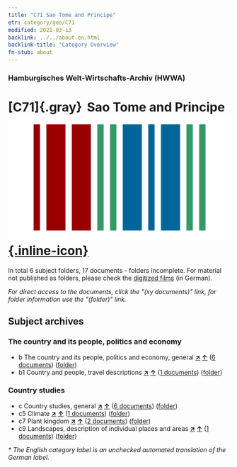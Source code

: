 ```yaml
---
title: "C71 Sao Tome and Principe"
etr: category/geo/C71
modified: 2021-03-13
backlink: ../../about.en.html
backlink-title: "Category Overview"
fn-stub: about
---
```


### Hamburgisches Welt-Wirtschafts-Archiv (HWWA)
# [C71]{.gray}&#8201; Sao Tome and Principe&#160; [![Wikidata item](/images/Wikidata-logo.svg){.inline-icon}](http://www.wikidata.org/entity/Q1039)





In total 6 subject folders, 17 documents - folders incomplete.
For material not published as folders, please check the [digitized films](/film/h1_sh) (in German).

_For direct access to the documents, click the "(xy documents)" link, for folder information use the "(folder)" link._

## Subject archives



### The country and its people, politics and economy

- b The country and its people, politics and economy, general [**&nearr;**](../../../subject/i/144196/about.en.html "The country and its people, politics and economy, general (all over the world)") [**&uarr;**](../../../subject/about.en.html#b "Subject category system") (<a href="https://pm20.zbw.eu/dfgview/sh/141413,144196" title="about: Sao Tome and Principe : The country and its people, politics and economy, general" target="_blank">6 documents</a>) ([folder](../../../../folder/sh/1414xx/141413/1441xx/144196/about.en.html))
- b1 Country and people, travel descriptions [**&nearr;**](../../../subject/i/144197/about.en.html "Country and people, travel descriptions (all over the world)") [**&uarr;**](../../../subject/about.en.html#b1 "Subject category system") (<a href="https://pm20.zbw.eu/dfgview/sh/141413,144197" title="about: Sao Tome and Principe : Country and people, travel descriptions" target="_blank">1 documents</a>) ([folder](../../../../folder/sh/1414xx/141413/1441xx/144197/about.en.html))

### Country studies

- c Country studies, general [**&nearr;**](../../../subject/i/144199/about.en.html "Country studies, general (all over the world)") [**&uarr;**](../../../subject/about.en.html#c "Subject category system") (<a href="https://pm20.zbw.eu/dfgview/sh/141413,144199" title="about: Sao Tome and Principe : Country studies, general" target="_blank">6 documents</a>) ([folder](../../../../folder/sh/1414xx/141413/1441xx/144199/about.en.html))
- c5 Climate [**&nearr;**](../../../subject/i/144209/about.en.html "Climate (all over the world)") [**&uarr;**](../../../subject/about.en.html#c5 "Subject category system") (<a href="https://pm20.zbw.eu/dfgview/sh/141413,144209" title="about: Sao Tome and Principe : Climate" target="_blank">1 documents</a>) ([folder](../../../../folder/sh/1414xx/141413/1442xx/144209/about.en.html))
- c7 Plant kingdom [**&nearr;**](../../../subject/i/144211/about.en.html "Plant kingdom (all over the world)") [**&uarr;**](../../../subject/about.en.html#c7 "Subject category system") (<a href="https://pm20.zbw.eu/dfgview/sh/141413,144211" title="about: Sao Tome and Principe : Plant kingdom" target="_blank">2 documents</a>) ([folder](../../../../folder/sh/1414xx/141413/1442xx/144211/about.en.html))
- c9 Landscapes, description of individual places and areas [**&nearr;**](../../../subject/i/144214/about.en.html "Landscapes, description of individual places and areas (all over the world)") [**&uarr;**](../../../subject/about.en.html#c9 "Subject category system") (<a href="https://pm20.zbw.eu/dfgview/sh/141413,144214" title="about: Sao Tome and Principe : Landscapes, description of individual places and areas" target="_blank">1 documents</a>) ([folder](../../../../folder/sh/1414xx/141413/1442xx/144214/about.en.html))


_* The English category label is an unchecked automated translation of the German label._

